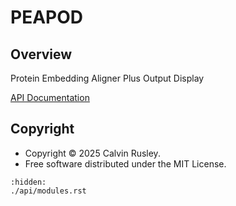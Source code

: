 # PEAPOD

## Overview

Protein Embedding Aligner Plus Output Display

[API Documentation](./api/modules.rst)

## Copyright

- Copyright © 2025 Calvin Rusley.
- Free software distributed under the MIT License.

```{toctree}
:hidden:
./api/modules.rst
```
